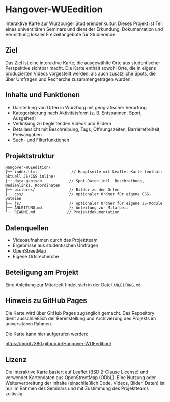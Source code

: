 # Hangover-WUEedition

Interaktive Karte zur Würzburger Studierendenkultur. Dieses Projekt ist Teil eines universitären Seminars und dient der Erkundung, Dokumentation und Vermittlung lokaler Freizeitangebote für Studierende.

## Ziel

Das Ziel ist eine interaktive Karte, die ausgewählte Orte aus studentischer Perspektive sichtbar macht. Die Karte enthält sowohl Orte, die in eigens produzierten Videos vorgestellt werden, als auch zusätzliche Spots, die über Umfragen und Recherche zusammengetragen wurden.

## Inhalte und Funktionen

- Darstellung von Orten in Würzburg mit geografischer Verortung
- Kategorisierung nach Aktivitätsform (z. B. Entspannen, Sport, Ausgehen)
- Verlinkung zu begleitenden Videos und Bildern
- Detailansicht mit Beschreibung, Tags, Öffnungszeiten, Barrierefreiheit, Preisangaben
- Such- und Filterfunktionen

## Projektstruktur

    Hangover-WUEedition/
    ├── index.html               // Hauptseite mit Leaflet-Karte (enthält aktuell JS/CSS inline)
    ├── data.geojson            // Spot-Daten inkl. Beschreibung, Medienlinks, Koordinaten
    ├── pictures/               // Bilder zu den Orten
    ├── css/                    // optionaler Ordner für eigene CSS-Dateien
    ├── js/                     // optionaler Ordner für eigene JS-Module
    ├── ANLEITUNG.md            // Anleitung zur Mitarbeit
    └── README.md              // Projektdokumentation

## Datenquellen

- Videoaufnahmen durch das Projektteam
- Ergebnisse aus studentischen Umfragen
- OpenStreetMap
- Eigene Ortsrecherche
  
## Beteiligung am Projekt

Eine Anleitung zur Mitarbeit findet sich in der Datei `ANLEITUNG.md`.

## Hinweis zu GitHub Pages

Die Karte wird über GitHub Pages zugänglich gemacht. Das Repository dient ausschließlich der Bereitstellung und Archivierung des Projekts im universitären Rahmen.

Die Karte kann hier aufgerufen werden:

https://moritz380.github.io/Hangover-WUEedition/

## Lizenz

Die interaktive Karte basiert auf Leaflet (BSD 2-Clause License) und verwendet Kartendaten aus OpenStreetMap (ODbL). Eine Nutzung oder Weiterverbreitung der Inhalte (einschließlich Code, Videos, Bilder, Daten) ist nur im Rahmen des Seminars und mit Zustimmung des Projektteams zulässig.
